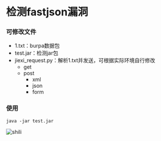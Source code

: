 # 检测fastjson漏洞



### 可修改文件

- 1.txt：burpa数据包
- test.jar：检测jar包
- jiexi_request.py：解析1.txt并发送，可根据实际环境自行修改
  - get
  - post
    - xml
    - json
    - form

### 使用

```
java -jar test.jar
```

![shili](https://tva1.sinaimg.cn/large/006tNbRwly1gap2ldgxd7j31gq0nkgt8.jpg)